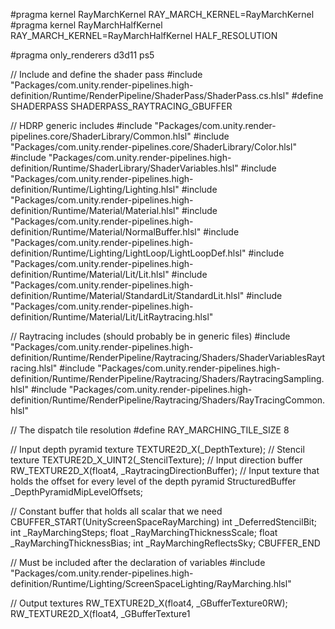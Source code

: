 #pragma kernel RayMarchKernel RAY_MARCH_KERNEL=RayMarchKernel
#pragma kernel RayMarchHalfKernel RAY_MARCH_KERNEL=RayMarchHalfKernel HALF_RESOLUTION

#pragma only_renderers d3d11 ps5

// Include and define the shader pass
#include "Packages/com.unity.render-pipelines.high-definition/Runtime/RenderPipeline/ShaderPass/ShaderPass.cs.hlsl"
#define SHADERPASS SHADERPASS_RAYTRACING_GBUFFER

// HDRP generic includes
#include "Packages/com.unity.render-pipelines.core/ShaderLibrary/Common.hlsl"
#include "Packages/com.unity.render-pipelines.core/ShaderLibrary/Color.hlsl"
#include "Packages/com.unity.render-pipelines.high-definition/Runtime/ShaderLibrary/ShaderVariables.hlsl"
#include "Packages/com.unity.render-pipelines.high-definition/Runtime/Lighting/Lighting.hlsl"
#include "Packages/com.unity.render-pipelines.high-definition/Runtime/Material/Material.hlsl"
#include "Packages/com.unity.render-pipelines.high-definition/Runtime/Material/NormalBuffer.hlsl"
#include "Packages/com.unity.render-pipelines.high-definition/Runtime/Lighting/LightLoop/LightLoopDef.hlsl"
#include "Packages/com.unity.render-pipelines.high-definition/Runtime/Material/Lit/Lit.hlsl"
#include "Packages/com.unity.render-pipelines.high-definition/Runtime/Material/StandardLit/StandardLit.hlsl"
#include "Packages/com.unity.render-pipelines.high-definition/Runtime/Material/Lit/LitRaytracing.hlsl"

// Raytracing includes (should probably be in generic files)
#include "Packages/com.unity.render-pipelines.high-definition/Runtime/RenderPipeline/Raytracing/Shaders/ShaderVariablesRaytracing.hlsl"
#include "Packages/com.unity.render-pipelines.high-definition/Runtime/RenderPipeline/Raytracing/Shaders/RaytracingSampling.hlsl"
#include "Packages/com.unity.render-pipelines.high-definition/Runtime/RenderPipeline/Raytracing/Shaders/RayTracingCommon.hlsl"

// The dispatch tile resolution
#define RAY_MARCHING_TILE_SIZE 8

// Input depth pyramid texture
TEXTURE2D_X(_DepthTexture);
// Stencil texture
TEXTURE2D_X_UINT2(_StencilTexture);
// Input direction buffer
RW_TEXTURE2D_X(float4, _RaytracingDirectionBuffer);
// Input texture that holds the offset for every level of the depth pyramid
StructuredBuffer<int2>  _DepthPyramidMipLevelOffsets;

// Constant buffer that holds all scalar that we need
CBUFFER_START(UnityScreenSpaceRayMarching)
    int _DeferredStencilBit;
    int _RayMarchingSteps;
    float _RayMarchingThicknessScale;
    float _RayMarchingThicknessBias;
    int _RayMarchingReflectsSky;
CBUFFER_END

// Must be included after the declaration of variables
#include "Packages/com.unity.render-pipelines.high-definition/Runtime/Lighting/ScreenSpaceLighting/RayMarching.hlsl"

// Output textures
RW_TEXTURE2D_X(float4, _GBufferTexture0RW);
RW_TEXTURE2D_X(float4, _GBufferTexture1